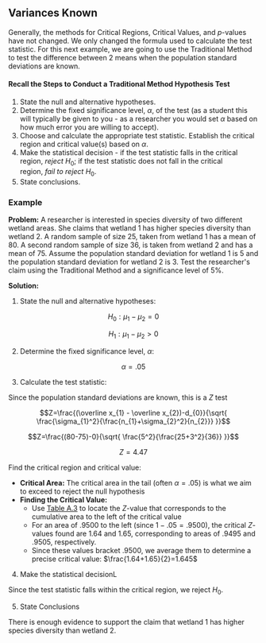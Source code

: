 ## Variances Known

Generally, the methods for Critical Regions, Critical Values, and $p$-values have not changed. We only changed the formula used to calculate the test statistic. For this next example, we are going to use the Traditional Method to test the difference between 2 means when the population standard deviations are known.

#### Recall the Steps to Conduct a Traditional Method Hypothesis Test

1. State the null and alternative hypotheses.
2. Determine the fixed significance level, $\alpha$, of the test (as a student this will typically be given to you - as a researcher you would set $\alpha$ based on how much error you are willing to accept).
3. Choose and calculate the appropriate test statistic. Establish the critical region and critical value(s) based on $\alpha$.
4. Make the statistical decision - if the test statistic falls in the critical region, _reject_ $H_{0}$; if the test statistic does not fall in the critical region, _fail to reject_ $H_{0}$.
5. State conclusions.

### Example

**Problem:** A researcher is interested in species diversity of two different wetland areas. She claims that wetland 1 has higher species diversity than wetland 2. A random sample of size 25, taken from wetland 1 has a mean of 80. A second random sample of size 36, is taken from wetland 2 and has a mean of 75. Assume the population standard deviation for wetland 1 is 5 and the population standard deviation for wetland 2 is 3. Test the researcher's claim using the Traditional Method and a significance level of 5%.

**Solution:**

1. State the null and alternative hypotheses:

$$H_{0}:\mu_{1}-\mu_{2}=0$$

$$H_{1}:\mu_{1}-\mu_{2}>0$$

2. Determine the fixed significance level, $\alpha$:

$$\alpha=.05$$

3. Calculate the test statistic:

Since the population standard deviations are known, this is a $Z$ test

$$Z=\frac{(\overline x_{1} - \overline x_{2})-d_{0}}{\sqrt{ \frac{\sigma_{1}^2}{\frac{n_{1}+\sigma_{2}^2}{n_{2}}} }}$$

$$Z=\frac{(80-75)-0}{\sqrt{ \frac{5^2}{\frac{25+3^2}{36}} }}$$

$$Z=4.47$$

Find the critical region and critical value:

- **Critical Area:** The critical area in the tail (often $\alpha=.05$) is what we aim to exceed to reject the null hypothesis
- **Finding the Critical Value:**
	- Use [Table A.3](./Resources/Table_A3.pdf) to locate the $Z$-value that corresponds to the cumulative area to the left of the critical value
	- For an area of $.9500$ to the left (since $1-.05=.9500$), the critical $Z$-values found are $1.64$ and $1.65$, corresponding to areas of $.9495$ and $.9505$, respectively.
	- Since these values bracket $.9500$, we average them to determine a precise critical value: $\frac{1.64+1.65}{2}=1.645$

4. Make the statistical decisionL

Since the test statistic falls within the critical region, we reject $H_{0}$.

5. State Conclusions

There is enough evidence to support the claim that wetland 1 has higher species diversity than wetland 2.